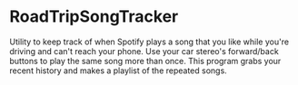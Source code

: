 # RoadTripSongTracker
Utility to keep track of when Spotify plays a song that you like while you're driving and can't reach your phone. Use your car stereo's forward/back buttons to play the same song more than once. This program grabs your recent history and makes a playlist of the repeated songs.
